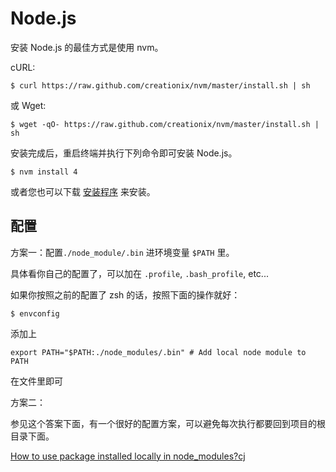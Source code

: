 # Node.js

安装 Node.js 的最佳方式是使用 nvm。

cURL:

```
$ curl https://raw.github.com/creationix/nvm/master/install.sh | sh
```

或 Wget:
```
$ wget -qO- https://raw.github.com/creationix/nvm/master/install.sh | sh
```
安装完成后，重启终端并执行下列命令即可安装 Node.js。

```
$ nvm install 4
```

或者您也可以下载 [安装程序](https://nodejs.org/en/) 来安装。

## 配置

方案一：配置`./node_module/.bin` 进环境变量 `$PATH` 里。

具体看你自己的配置了，可以加在 `.profile`, `.bash_profile`, etc...

如果你按照之前的配置了 zsh 的话，按照下面的操作就好：

```
$ envconfig
```
添加上
```
export PATH="$PATH:./node_modules/.bin" # Add local node module to PATH
```
在文件里即可

方案二：

参见这个答案下面，有一个很好的配置方案，可以避免每次执行都要回到项目的根目录下面。

[How to use package installed locally in node_modules?cj](http://stackoverflow.com/questions/9679932/how-to-use-package-installed-locally-in-node-modules)